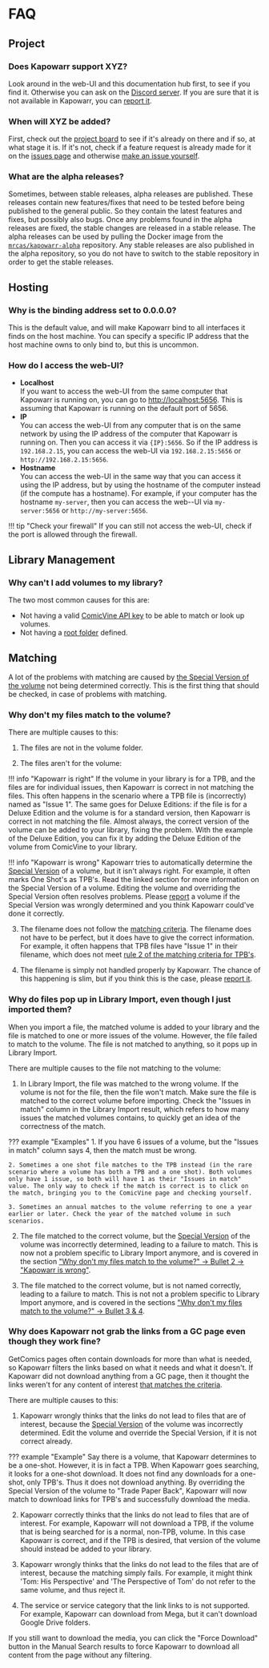# FAQ

## Project

### Does Kapowarr support XYZ?

Look around in the web-UI and this documentation hub first, to see if you find it. Otherwise you can ask on the [Discord server](https://discord.gg/nMNdgG7vsE). If you are sure that it is not available in Kapowarr, you can [report it](./reporting.md).

### When will XYZ be added?

First, check out the [project board](https://github.com/users/Casvt/projects/5) to see if it's already on there and if so, at what stage it is. If it's not, check if a feature request is already made for it on the [issues page](https://github.com/Casvt/Kapowarr/issues) and otherwise [make an issue yourself](./reporting.md).

### What are the alpha releases?

Sometimes, between stable releases, alpha releases are published. These releases contain new features/fixes that need to be tested before being published to the general public. So they contain the latest features and fixes, but possibly also bugs. Once any problems found in the alpha releases are fixed, the stable changes are released in a stable release. The alpha releases can be used by pulling the Docker image from the [`mrcas/kapowarr-alpha`](https://hub.docker.com/r/mrcas/kapowarr-alpha) repository. Any stable releases are also published in the alpha repository, so you do not have to switch to the stable repository in order to get the stable releases.

## Hosting

### Why is the binding address set to 0.0.0.0?

This is the default value, and will make Kapowarr bind to all interfaces it finds on the host machine. You can specify a specific IP address that the host machine owns to only bind to, but this is uncommon.

### How do I access the web-UI?

- **Localhost**  
    If you want to access the web-UI from the same computer that Kapowarr is running on, you can go to [http://localhost:5656](http://localhost:5656). This is assuming that Kapowarr is running on the default port of 5656.
- **IP**  
    You can access the web-UI from any computer that is on the same network by using the IP address of the computer that Kapowarr is running on. Then you can access it via `{IP}:5656`. So if the IP address is `192.168.2.15`, you can access the web-UI via `192.168.2.15:5656` or `http://192.168.2.15:5656`.
- **Hostname**  
    You can access the web-UI in the same way that you can access it using the IP address, but by using the hostname of the computer instead (if the compute has a hostname). For example, if your computer has the hostname `my-server`, then you can access the web--UI via `my-server:5656` or `http://my-server:5656`.

!!! tip "Check your firewall"
    If you can still not access the web-UI, check if the port is allowed through the firewall.

## Library Management

### Why can't I add volumes to my library?

The two most common causes for this are:

- Not having a valid [ComicVine API key](../settings/general.md#comic-vine-api-key) to be able to match or look up volumes.
- Not having a [root folder](../settings/mediamanagement.md#root-folders) defined.

## Matching

A lot of the problems with matching are caused by [the Special Version of the volume](../general_info/matching.md#special-version) not being determined correctly. This is the first thing that should be checked, in case of problems with matching.

### Why don't my files match to the volume?

There are multiple causes to this:

1. The files are not in the volume folder.

2. The files aren't for the volume:

!!! info "Kapowarr is right"
    If the volume in your library is for a TPB, and the files are for individual issues, then Kapowarr is correct in not matching the files. This often happens in the scenario where a TPB file is (incorrectly) named as "Issue 1". The same goes for Deluxe Editions: if the file is for a Deluxe Edition and the volume is for a standard version, then Kapowarr is correct in not matching the file. Almost always, the correct version of the volume can be added to your library, fixing the problem. With the example of the Deluxe Edition, you can fix it by adding the Deluxe Edition of the volume from ComicVine to your library.

!!! info "Kapowarr is wrong"
    <a name="wrong-special-version"></a> Kapowarr tries to automatically determine the [Special Version](../general_info/matching.md#special-version) of a volume, but it isn't always right. For example, it often marks One Shot's as TPB's. Read the linked section for more information on the Special Version of a volume. Editing the volume and overriding the Special Version often resolves problems. Please [report](./reporting.md) a volume if the Special Version was wrongly determined and you think Kapowarr could've done it correctly.

3. <a name="wrong-filename"></a> The filename does not follow the [matching criteria](../general_info/matching.md#files-to-issues). The filename does not have to be perfect, but it does have to give the correct information. For example, it often happens that TPB files have "Issue 1" in their filename, which does not meet [rule 2 of the matching criteria for TPB's](../general_info/matching.md#tpb-volume).

3. The filename is simply not handled properly by Kapowarr. The chance of this happening is slim, but if you think this is the case, please [report it](../other_docs/reporting.md).

### Why do files pop up in Library Import, even though I just imported them?

When you import a file, the matched volume is added to your library and the file is matched to one or more issues of the volume. However, the file failed to match to the volume. The file is not matched to anything, so it pops up in Library Import.

There are multiple causes to the file not matching to the volume:

1. In Library Import, the file was matched to the wrong volume. If the volume is not for the file, then the file won't match. Make sure the file is matched to the correct volume before importing. Check the "Issues in match" column in the Library Import result, which refers to how many issues the matched volumes contains, to quickly get an idea of the correctness of the match.

??? example "Examples"
    1. If you have 6 issues of a volume, but the "Issues in match" column says 4, then the match must be wrong.
    
    2. Sometimes a one shot file matches to the TPB instead (in the rare scenario where a volume has both a TPB and a one shot). Both volumes only have 1 issue, so both will have 1 as their "Issues in match" value. The only way to check if the match is correct is to click on the match, bringing you to the ComicVine page and checking yourself.

    3. Sometimes an annual matches to the volume referring to one a year earlier or later. Check the year of the matched volume in such scenarios. 

2. The file matched to the correct volume, but the [Special Version](../general_info/matching.md#special-version) of the volume was incorrectly determined, leading to a failure to match. This is now not a problem specific to Library Import anymore, and is covered in the section ["Why don't my files match to the volume?" -> Bullet 2 -> "Kapowarr is wrong"](#wrong-special-version).

3. The file matched to the correct volume, but is not named correctly, leading to a failure to match. This is not not a problem specific to Library Import anymore, and is covered in the sections ["Why don't my files match to the volume?" -> Bullet 3 & 4](#wrong-filename).

### Why does Kapowarr not grab the links from a GC page even though they work fine?

GetComics pages often contain downloads for more than what is needed, so Kapowarr filters the links based on what it needs and what it doesn't. If Kapowarr did not download anything from a GC page, then it thought the links weren't for any content of interest [that matches the criteria](../general_info/matching.md#getcomics-groups).

There are multiple causes to this:

1. Kapowarr wrongly thinks that the links do not lead to files that are of interest, because the [Special Version](../general_info/matching.md#special-version) of the volume was incorrectly determined. Edit the volume and override the Special Version, if it is not correct already. 

??? example "Example"
    Say there is a volume, that Kapowarr determines to be a one-shot. However, it is in fact a TPB. When Kapowarr goes searching, it looks for a one-shot download. It does not find any downloads for a one-shot, only TPB's. Thus it does not download anything. By overriding the Special Version of the volume to "Trade Paper Back", Kapowarr will now match to download links for TPB's and successfully download the media.

2. Kapowarr correctly thinks that the links do not lead to files that are of interest. For example, Kapowarr will not download a TPB, if the volume that is being searched for is a normal, non-TPB, volume. In this case Kapowarr is correct, and if the TPB is desired, that version of the volume should instead be added to your library.

3. Kapowarr wrongly thinks that the links do not lead to the files that are of interest, because the matching simply fails. For example, it might think 'Tom: His Perspective' and 'The Perspective of Tom' do not refer to the same volume, and thus reject it.

4. The service or service category that the link links to is not supported. For example, Kapowarr can download from Mega, but it can't download Google Drive folders.

If you still want to download the media, you can click the "Force Download" button in the Manual Search results to force Kapowarr to download all content from the page without any filtering.